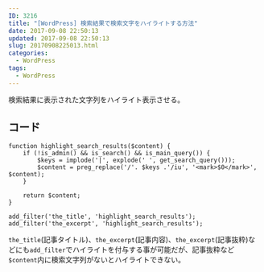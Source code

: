 ```yaml
---
ID: 3216
title: "[WordPress] 検索結果で検索文字をハイライトする方法"
date: 2017-09-08 22:50:13
updated: 2017-09-08 22:50:13
slug: 20170908225013.html
categories:
  - WordPress
tags:
  - WordPress
---
```


検索結果に表示された文字列をハイライト表示させる。

<!--more-->

## コード

```language-php
function highlight_search_results($content) {
    if (!is_admin() && is_search() && is_main_query()) {
        $keys = implode('|', explode(' ', get_search_query()));
        $content = preg_replace('/'. $keys .'/iu', '<mark>$0</mark>', $content);
    }

    return $content;
}

add_filter('the_title', 'highlight_search_results');
add_filter('the_excerpt', 'highlight_search_results');
```

`the_title`(記事タイトル)、`the_excerpt`(記事内容)、`the_excerpt`(記事抜粋)などにも`add_filter`でハイライトを付与する事が可能だが、記事抜粋など`$content`内に検索文字列がないとハイライトできない。
